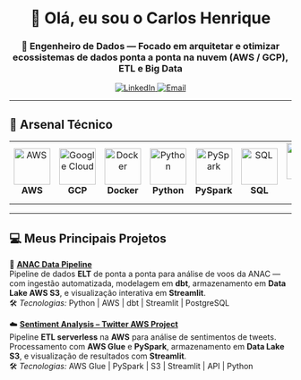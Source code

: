 <p align="center">
  <h1 align="center">👋 Olá, eu sou o <strong>Carlos Henrique</strong></h1>
  <h3 align="center">🚀 Engenheiro de Dados — Focado em arquitetar e otimizar ecossistemas de dados ponta a ponta na nuvem (AWS / GCP), ETL e Big Data</h3>
</p>

<div align="center">
  <a href="https://linkedin.com/in/carlos-henrique-2a0008378" target="_blank">
    <img src="https://img.shields.io/badge/-LinkedIn-%230077B5?style=for-the-badge&logo=linkedin&logoColor=white" alt="LinkedIn" />
  </a>
  <a href="mailto:henrique999930@gmail.com">
    <img src="https://img.shields.io/badge/-Gmail-%23333?style=for-the-badge&logo=gmail&logoColor=white" alt="Email" />
  </a>
</div>

---

## 🚀 Arsenal Técnico
<table align="center">
  <tr>
    <td align="center" width="96">
      <a href="#aws">
        <img src="https://techstack-generator.vercel.app/aws-icon.svg" alt="AWS" width="65" height="65" />
      </a>
      <br><strong>AWS</strong>
    </td>
    <td align="center" width="96">
      <a href="#gcp">
        <img src="https://cdn.simpleicons.org/googlecloud/4285F4" alt="Google Cloud" width="65" height="65" />
      </a>
      <br><strong>GCP</strong>
    </td>
    <td align="center" width="96">
      <a href="#docker">
        <img src="https://techstack-generator.vercel.app/docker-icon.svg" alt="Docker" width="65" height="65" />
      </a>
      <br><strong>Docker</strong>
    </td>
    <td align="center" width="96">
      <a href="#python">
        <img src="https://techstack-generator.vercel.app/python-icon.svg" alt="Python" width="65" height="65" />
      </a>
      <br><strong>Python</strong>
    </td>
    <td align="center" width="96">
      <a href="#pyspark">
        <img src="https://techstack-generator.vercel.app/spark-icon.svg" alt="PySpark" width="65" height="65" />
      </a>
      <br><strong>PySpark</strong>
    </td>
    <td align="center" width="96">
      <a href="#sql">
        <img src="https://techstack-generator.vercel.app/mysql-icon.svg" alt="SQL" width="65" height="65" />
      </a>
      <br><strong>SQL</strong>
    </td>
    <td align="center" width="96">
      <a href="#powerbi">
        <img src="https://techstack-generator.vercel.app/powerbi-icon.svg" alt="Power BI" width="65" height="65" />
      </a>
      <br><strong>Power BI</strong>
    </td>
    <td align="center" width="96">
      <a href="#streamlit">
        <img src="https://techstack-generator.vercel.app/streamlit-icon.svg" alt="Streamlit" width="65" height="65" />
      </a>
      <br><strong>Streamlit</strong>
    </td>
    <td align="center" width="96">
      <a href="#git">
        <img src="https://cdn.simpleicons.org/git/F05032" alt="Git" width="65" height="65" />
      </a>
      <br><strong>Git</strong>
    </td>
  </tr>
</table>

---

## 💻 Meus Principais Projetos

🚀 **[ANAC Data Pipeline](https://github.com/henrique999930-lgtm/anac-data-pipeline)**  
Pipeline de dados **ELT** de ponta a ponta para análise de voos da ANAC — com ingestão automatizada, modelagem em **dbt**, armazenamento em **Data Lake AWS S3**, e visualização interativa em **Streamlit**.  
🛠️ *Tecnologias:* Python | AWS | dbt | Streamlit | PostgreSQL  

☁️ **[Sentiment Analysis – Twitter AWS Project](https://github.com/henrique999930-lgtm/projeto-sentimento-twitter-aws)**  
Pipeline **ETL serverless** na **AWS** para análise de sentimentos de tweets. Processamento com **AWS Glue** e **PySpark**, armazenamento em **Data Lake S3**, e visualização de resultados com **Streamlit**.  
🛠️ *Tecnologias:* AWS Glue | PySpark | S3 | Streamlit | API | Python

